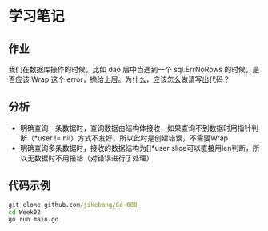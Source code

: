 # 学习笔记
## 作业
我们在数据库操作的时候，比如 dao 层中当遇到一个 sql.ErrNoRows 的时候，是否应该 Wrap 这个 error，抛给上层。为什么，应该怎么做请写出代码？

## 分析
- 明确查询一条数据时，查询数据由结构体接收，如果查询不到数据时用指针判断（*user != nil）方式不友好，所以此时是创建错误，不需要Wrap
- 明确查询多条数据时，接收的数据结构为[]*user slice可以直接用len判断，所以无数据时不用报错（对错误进行了处理）
## 代码示例
```cmd
git clone github.com/jikebang/Go-000
cd Week02
go run main.go
```
